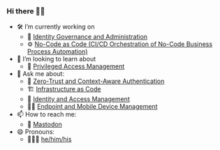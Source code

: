 ### Hi there 👋🏼

- 🛠️ I’m currently working on
  - 📒 [Identity Governance and Administration](https://www.okta.com/identity-101/identity-governance/)
  - ⚙️ [No-Code as Code (CI/CD Orchestration of No-Code Business Process Automation)](https://www.nocode.tech/what-is-no-code)
- 🤔 I’m looking to learn about
  - 🔏 [Privileged Access Management](https://www.okta.com/identity-101/how-to-set-up-privileged-access-management/)
- 💬 Ask me about:
  - 🛃 [Zero-Trust and Context-Aware Authentication](https://www.okta.com/identity-101/building-zero-trust-networks/)
  - 🏗️ [Infrastructure as Code](https://learn.hashicorp.com/tutorials/terraform/infrastructure-as-code)
  - 👥 [Identity and Access Management](https://www.okta.com/identity-101/identity-and-access-management/)
  - 👩‍💻 [Endpoint and Mobile Device Management](https://support.apple.com/guide/deployment-reference-macos/welcome/web)
- 📫 How to reach me:
  - 🐘 [Mastodon](https://infosec.exchange/@lucas)
- 😄 Pronouns:
  - 🧔🏻‍♂️ [he/him/his](https://www.mypronouns.org/he-him)

